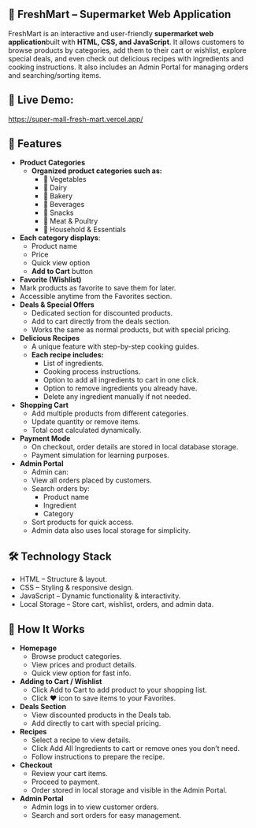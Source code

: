 ## 🛒 FreshMart – Supermarket Web Application
FreshMart is an interactive and user-friendly **supermarket web application**built with **HTML, CSS, and JavaScript**. It allows customers to browse products by categories, add them to their cart or wishlist, explore special deals, and even check out delicious recipes with ingredients and cooking instructions.
It also includes an Admin Portal for managing orders and searching/sorting items.

## 🚀 Live Demo:
https://super-mall-fresh-mart.vercel.app/

## 📌 Features
- **Product Categories**
  - **Organized product categories such as:**
     - 🥦 Vegetables
     - 🥛 Dairy
     - 🍞 Bakery
     - 🥤 Beverages
     - 🍫 Snacks
     - 🥩 Meat & Poultry
     - 🧴 Household & Essentials
 - **Each category displays**:
    - Product name
    - Price
    - Quick view option
    - **Add to Cart** button
 - **Favorite (Wishlist)**
  - Mark products as favorite to save them for later.
  - Accessible anytime from the Favorites section.
- **Deals & Special Offers**
  - Dedicated section for discounted products.
  - Add to cart directly from the deals section.
  - Works the same as normal products, but with special pricing.
- **Delicious Recipes**
  - A unique feature with step-by-step cooking guides.
  - **Each recipe includes:**
    - List of ingredients.
    - Cooking process instructions.
    - Option to add all ingredients to cart in one click.
    - Option to remove ingredients you already have.
    - Delete any ingredient manually if not needed.
- **Shopping Cart**
  - Add multiple products from different categories.
  - Update quantity or remove items.
  - Total cost calculated dynamically.
- **Payment Mode**
  - On checkout, order details are stored in local database storage.
  - Payment simulation for learning purposes.
- **Admin Portal**
  - Admin can:
  - View all orders placed by customers.
  - Search orders by:
    - Product name
    - Ingredient
    - Category
  - Sort products for quick access.
  - Admin data also uses local storage for simplicity.

## 🛠️ Technology Stack
  - HTML – Structure & layout.
  - CSS – Styling & responsive design.
  - JavaScript – Dynamic functionality & interactivity.
  - Local Storage – Store cart, wishlist, orders, and admin data.

## 📖 How It Works
- **Homepage**
  - Browse product categories.
  - View prices and product details.
  - Quick view option for fast info.
- **Adding to Cart / Wishlist**
  - Click Add to Cart to add product to your shopping list.
  - Click ❤️ icon to save items to your Favorites.
- **Deals Section**
  - View discounted products in the Deals tab.
  - Add directly to cart with special pricing.
- **Recipes**
  - Select a recipe to view details.
  - Click Add All Ingredients to cart or remove ones you don’t need.
  - Follow instructions to prepare the recipe.
- **Checkout**
  - Review your cart items.
  - Proceed to payment.
  - Order stored in local storage and visible in the Admin Portal.
- **Admin Portal**
  - Admin logs in to view customer orders.
  - Search and sort orders for easy management.
